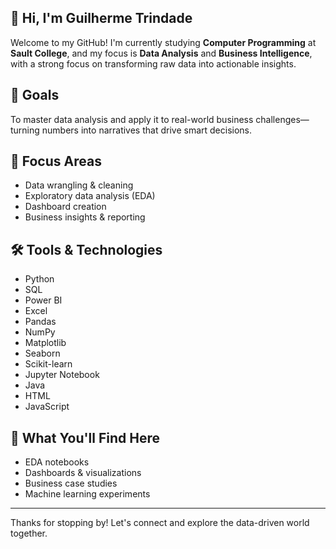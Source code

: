 ## 👋 Hi, I'm Guilherme Trindade

Welcome to my GitHub! I'm currently studying **Computer Programming** at **Sault College**, and my focus is
**Data Analysis** and **Business Intelligence**, with a strong focus on transforming raw data into actionable insights.

## 🎯 Goals
To master data analysis and apply it to real-world business challenges—turning numbers into narratives that drive smart decisions.

## 🧠 Focus Areas
- Data wrangling & cleaning  
- Exploratory data analysis (EDA)  
- Dashboard creation  
- Business insights & reporting  

## 🛠️ Tools & Technologies
- Python  
- SQL  
- Power BI  
- Excel  
- Pandas  
- NumPy  
- Matplotlib  
- Seaborn  
- Scikit-learn  
- Jupyter Notebook  
- Java  
- HTML  
- JavaScript  

## 📁 What You'll Find Here
- EDA notebooks  
- Dashboards & visualizations  
- Business case studies  
- Machine learning experiments  

---

Thanks for stopping by! Let's connect and explore the data-driven world together.
